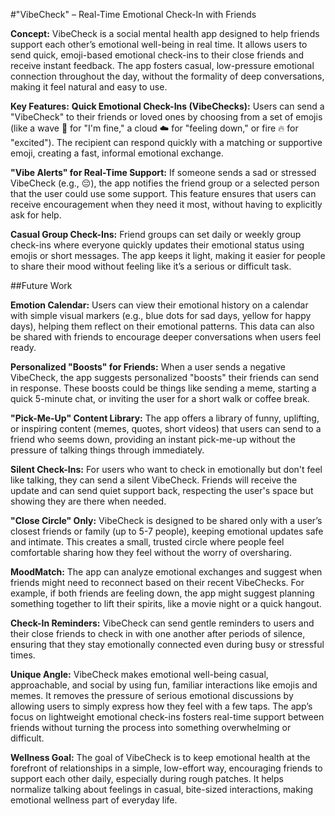 #"VibeCheck" – Real-Time Emotional Check-In with Friends

**Concept:**
VibeCheck is a social mental health app designed to help friends support each other’s emotional well-being in real time. It allows users to send quick, emoji-based emotional check-ins to their close friends and receive instant feedback. The app fosters casual, low-pressure emotional connection throughout the day, without the formality of deep conversations, making it feel natural and easy to use.

**Key Features:**
**Quick Emotional Check-Ins (VibeChecks):**
Users can send a "VibeCheck" to their friends or loved ones by choosing from a set of emojis (like a wave 🌊 for "I'm fine," a cloud ☁️ for "feeling down," or fire 🔥 for "excited"). The recipient can respond quickly with a matching or supportive emoji, creating a fast, informal emotional exchange.

**"Vibe Alerts" for Real-Time Support:**
If someone sends a sad or stressed VibeCheck (e.g., 😔), the app notifies the friend group or a selected person that the user could use some support. This feature ensures that users can receive encouragement when they need it most, without having to explicitly ask for help.

**Casual Group Check-Ins:**
Friend groups can set daily or weekly group check-ins where everyone quickly updates their emotional status using emojis or short messages. The app keeps it light, making it easier for people to share their mood without feeling like it’s a serious or difficult task.

##Future Work

**Emotion Calendar:**
Users can view their emotional history on a calendar with simple visual markers (e.g., blue dots for sad days, yellow for happy days), helping them reflect on their emotional patterns. This data can also be shared with friends to encourage deeper conversations when users feel ready.

**Personalized "Boosts" for Friends:**
When a user sends a negative VibeCheck, the app suggests personalized "boosts" their friends can send in response. These boosts could be things like sending a meme, starting a quick 5-minute chat, or inviting the user for a short walk or coffee break.

**"Pick-Me-Up" Content Library:**
The app offers a library of funny, uplifting, or inspiring content (memes, quotes, short videos) that users can send to a friend who seems down, providing an instant pick-me-up without the pressure of talking things through immediately.

**Silent Check-Ins:**
For users who want to check in emotionally but don't feel like talking, they can send a silent VibeCheck. Friends will receive the update and can send quiet support back, respecting the user's space but showing they are there when needed.

**"Close Circle" Only:**
VibeCheck is designed to be shared only with a user’s closest friends or family (up to 5-7 people), keeping emotional updates safe and intimate. This creates a small, trusted circle where people feel comfortable sharing how they feel without the worry of oversharing.

**MoodMatch:**
The app can analyze emotional exchanges and suggest when friends might need to reconnect based on their recent VibeChecks. For example, if both friends are feeling down, the app might suggest planning something together to lift their spirits, like a movie night or a quick hangout.

**Check-In Reminders:**
VibeCheck can send gentle reminders to users and their close friends to check in with one another after periods of silence, ensuring that they stay emotionally connected even during busy or stressful times.

**Unique Angle:**
VibeCheck makes emotional well-being casual, approachable, and social by using fun, familiar interactions like emojis and memes. It removes the pressure of serious emotional discussions by allowing users to simply express how they feel with a few taps. The app’s focus on lightweight emotional check-ins fosters real-time support between friends without turning the process into something overwhelming or difficult.

**Wellness Goal:**
The goal of VibeCheck is to keep emotional health at the forefront of relationships in a simple, low-effort way, encouraging friends to support each other daily, especially during rough patches. It helps normalize talking about feelings in casual, bite-sized interactions, making emotional wellness part of everyday life.

